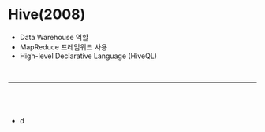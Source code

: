 # Hive(2008)
> 
* Data Warehouse 역할
* MapReduce 프레임워크 사용
* High-level Declarative Language (HiveQL)

<br>
<hr>


## 
####

<br>

###
* d

<br>

